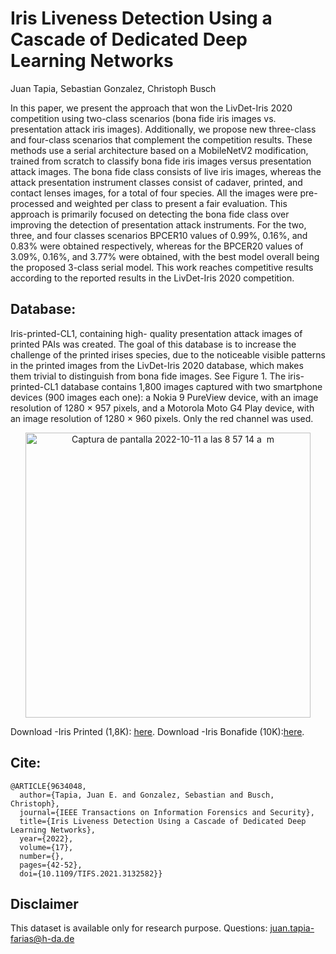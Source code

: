# Iris Liveness Detection Using a Cascade of Dedicated Deep Learning Networks
Juan Tapia, Sebastian Gonzalez, Christoph Busch

In this paper, we present the approach that won the LivDet-Iris 2020 competition using two-class scenarios (bona fide iris images vs. presentation attack iris images). Additionally, we propose new three-class and four-class scenarios that complement the competition results. These methods use a serial architecture based on a MobileNetV2 modification, trained from scratch to classify bona fide iris images versus presentation attack images. The bona fide class consists of live iris images, whereas the attack presentation instrument classes consist of cadaver, printed, and contact lenses images, for a total of four species. All the images were pre-processed and weighted per class to present a fair evaluation. This approach is primarily focused on detecting the bona fide class over improving the detection of presentation attack instruments. For the two, three, and four classes scenarios BPCER10 values of 0.99%, 0.16%, and 0.83% were obtained respectively, whereas for the BPCER20 values of 3.09%, 0.16%, and 3.77% were obtained, with the best model overall being the proposed 3-class serial model. This work reaches competitive results according to the reported results in the LivDet-Iris 2020 competition.


## Database:

Iris-printed-CL1, containing high- quality presentation attack images of printed PAIs was created. The goal of this database is to increase the challenge of the printed irises species, due to the noticeable visible patterns in the printed images from the LivDet-Iris 2020 database, which makes them trivial to distinguish from bona fide images. See Figure 1. The iris-printed-CL1 database contains 1,800 images captured with two smartphone devices (900 images each one): a Nokia 9 PureView device, with an image resolution of 1280 × 957 pixels, and a Motorola Moto G4 Play device, with an image resolution of 1280 × 960 pixels. Only the red channel was used.

<p align="center">

<img width="456" alt="Captura de pantalla 2022-10-11 a las 8 57 14 a  m" src="https://user-images.githubusercontent.com/45126159/195017615-118dcdf5-3607-4453-b866-8cc34cb3839b.png">

</p>

Download -Iris Printed (1,8K): [here](https://www.dropbox.com/s/ultjbevfre61gfl/Iris_printed_CL1.zip?dl=0).
Download -Iris Bonafide (10K):[here](https://www.dropbox.com/s/6sjejdym61hceu6/Livdet-bonafide-new.zip?dl=0).
## Cite:

```
@ARTICLE{9634048,
  author={Tapia, Juan E. and Gonzalez, Sebastian and Busch, Christoph},
  journal={IEEE Transactions on Information Forensics and Security}, 
  title={Iris Liveness Detection Using a Cascade of Dedicated Deep Learning Networks}, 
  year={2022},
  volume={17},
  number={},
  pages={42-52},
  doi={10.1109/TIFS.2021.3132582}}

```

## Disclaimer
This dataset is available only for research purpose.
Questions: juan.tapia-farias@h-da.de
